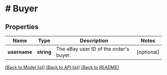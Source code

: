 # # Buyer

## Properties

Name | Type | Description | Notes
------------ | ------------- | ------------- | -------------
**username** | **string** | The eBay user ID of the order&#39;s buyer. | [optional]

[[Back to Model list]](../../README.md#models) [[Back to API list]](../../README.md#endpoints) [[Back to README]](../../README.md)
